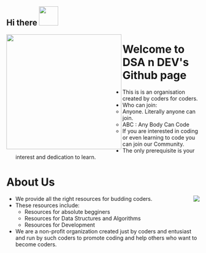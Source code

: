 ## Hi there <img src="https://media.giphy.com/media/FJxz3zSthG5vQxG1ZY/giphy.gif" width="50px" height="50px">

<img src="https://media.giphy.com/media/bx3Cvt88j7PtM4SOaS/giphy.gif" height="300px" align="left">

# Welcome to DSA n DEV's Github page
- This is is an organisation created by coders for coders.
- Who can join:
  - Anyone. Literally anyone can join.
  - ABC : Any Body Can Code
   - If you are interested in coding or even learning to code you can join our Community.
- The only prerequisite is your interest and dedication to learn.

# About Us
<img src="https://user-images.githubusercontent.com/96862518/215866562-10d612a8-0ce2-4e15-8609-2216922d3441.png" align="right">

- We provide all the right resources for budding coders.
- These resources include:
  - Resources for absolute begginers
  - Resources for Data Structures and Algorithms
  - Resources for Development
- We are a non-profit organization created just by coders and entusiast and run by such coders to promote coding and help others who want to become coders.  
  


<!--

**Here are some ideas to get you started:**

🙋‍♀️ A short introduction - what is your organization all about?
🌈 Contribution guidelines - how can the community get involved?
👩‍💻 Useful resources - where can the community find your docs? Is there anything else the community should know?
🍿 Fun facts - what does your team eat for breakfast?
🧙 Remember, you can do mighty things with the power of [Markdown](https://docs.github.com/github/writing-on-github/getting-started-with-writing-and-formatting-on-github/basic-writing-and-formatting-syntax)
-->
